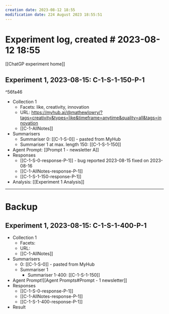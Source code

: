 ```yaml
---
creation date: 2023-08-12 18:55
modification date: 224 August 2023 18:55:51
---
```

# Experiment log, created # 2023-08-12 18:55

[[ChatGP experiment home]]

## Experiment 1, 2023-08-15: C-1-S-1-150-P-1
^56fa46
* Collection 1
	* Facets: like, creativity, innovation
	* URL: https://myhub.ai/@mathewlowry/?tags=creativity&types=like&timeframe=anytime&quality=all&tags=innovation
	* [[C-1-AllNotes]]
* Summarisers 
	* Summariser 0: [[C-1-S-0]] - pasted from MyHub
	* Summariser 1 at max. length 150: [[C-1-S-1-150]]
* Agent Prompt: [[Prompt 1 - newsletter A]]
* Responses
	* [[C-1-S-0-response-P-1]] - bug reported 2023-08-15 fixed on 2023-08-16
	* [[C-1-AllNotes-response-P-1]]
	*  [[C-1-S-1-150-response-P-1]]
* Analysis: [[Experiment 1 Analysis]]


---
# Backup


## Experiment 1, 2023-08-15: C-1-S-1-400-P-1
* Collection 1
	* Facets:
	* URL: 
	* [[C-1-AllNotes]]
* Summarisers 
	* 0: [[C-1-S-0]] - pasted from MyHub
	* Summariser 1
		* Summariser 1-400: [[C-1-S-1-150]]
* Agent Prompt![[Agent Prompts#Prompt - 1 newsletter]]
* Responses
	* [[C-1-S-0-response-P-1]]
	* [[C-1-AllNotes-response-P-1]]
	*  [[C-1-S-1-400-response-P-1]]
* Result
